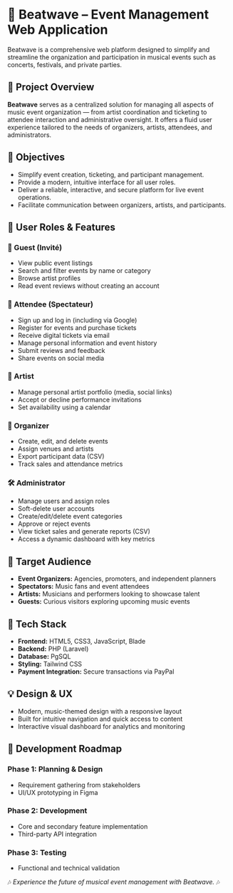 # 🎵 Beatwave – Event Management Web Application

Beatwave is a comprehensive web platform designed to simplify and streamline the organization and participation in musical events such as concerts, festivals, and private parties.

## 📌 Project Overview

**Beatwave** serves as a centralized solution for managing all aspects of music event organization — from artist coordination and ticketing to attendee interaction and administrative oversight. It offers a fluid user experience tailored to the needs of organizers, artists, attendees, and administrators.

## 🎯 Objectives

- Simplify event creation, ticketing, and participant management.
- Provide a modern, intuitive interface for all user roles.
- Deliver a reliable, interactive, and secure platform for live event operations.
- Facilitate communication between organizers, artists, and participants.

## 👥 User Roles & Features

### 👤 Guest (Invité)
- View public event listings
- Search and filter events by name or category
- Browse artist profiles
- Read event reviews without creating an account

### 🙋 Attendee (Spectateur)
- Sign up and log in (including via Google)
- Register for events and purchase tickets
- Receive digital tickets via email
- Manage personal information and event history
- Submit reviews and feedback
- Share events on social media

### 🎤 Artist
- Manage personal artist portfolio (media, social links)
- Accept or decline performance invitations
- Set availability using a calendar

### 🎪 Organizer
- Create, edit, and delete events
- Assign venues and artists
- Export participant data (CSV)
- Track sales and attendance metrics

### 🛠️ Administrator
- Manage users and assign roles
- Soft-delete user accounts
- Create/edit/delete event categories
- Approve or reject events
- View ticket sales and generate reports (CSV)
- Access a dynamic dashboard with key metrics

## 🎯 Target Audience

- **Event Organizers:** Agencies, promoters, and independent planners
- **Spectators:** Music fans and event attendees
- **Artists:** Musicians and performers looking to showcase talent
- **Guests:** Curious visitors exploring upcoming music events

## 🧰 Tech Stack

- **Frontend:** HTML5, CSS3, JavaScript, Blade
- **Backend:** PHP (Laravel)
- **Database:** PgSQL
- **Styling:** Tailwind CSS
- **Payment Integration:** Secure transactions via PayPal

## 💡 Design & UX

- Modern, music-themed design with a responsive layout
- Built for intuitive navigation and quick access to content
- Interactive visual dashboard for analytics and monitoring

## 🚀 Development Roadmap

### Phase 1: Planning & Design
- Requirement gathering from stakeholders
- UI/UX prototyping in Figma

### Phase 2: Development
- Core and secondary feature implementation
- Third-party API integration

### Phase 3: Testing
- Functional and technical validation

🎶 *Experience the future of musical event management with Beatwave.* 🎶
